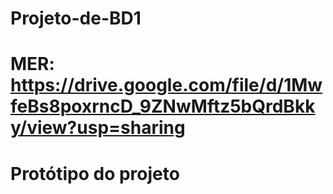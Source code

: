 # Projeto-de-BD1
# MER: https://drive.google.com/file/d/1MwfeBs8poxrncD_9ZNwMftz5bQrdBkky/view?usp=sharing
# Protótipo do projeto
